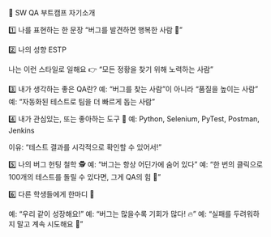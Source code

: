 
👋 SW QA 부트캠프 자기소개

1️⃣ 나를 표현하는 한 문장
“버그를 발견하면 행복한 사람 🐞”


2️⃣ 나의 성향
ESTP

나는 이런 스타일로 일해요 👉 “모든 정황을 찾기 위해 노력하는 사람”



3️⃣ 내가 생각하는 좋은 QA란?
예: “버그를 찾는 사람”이 아니라 “품질을 높이는 사람”
예: “자동화된 테스트로 팀을 더 빠르게 돕는 사람”


4️⃣ 내가 관심있는, 또는 좋아하는 도구 🧰
예: Python, Selenium, PyTest, Postman, Jenkins

이유: “테스트 결과를 시각적으로 확인할 수 있어서!”



5️⃣ 나의 버그 헌팅 철학 🕵️
예: “버그는 항상 어딘가에 숨어 있다”
예: “한 번의 클릭으로 100개의 테스트를 돌릴 수 있다면, 그게 QA의 힘 💪”


6️⃣ 다른 학생들에게 한마디 💬

예: “우리 같이 성장해요!”
예: “버그는 많을수록 기회가 많다! 🔥”
예: “실패를 두려워하지 말고 계속 시도해요 🙌”
